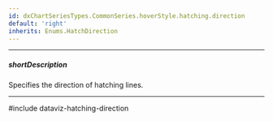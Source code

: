 ```yaml
---
id: dxChartSeriesTypes.CommonSeries.hoverStyle.hatching.direction
default: 'right'
inherits: Enums.HatchDirection
---
```

---
##### shortDescription
Specifies the direction of hatching lines.

---
#include dataviz-hatching-direction


